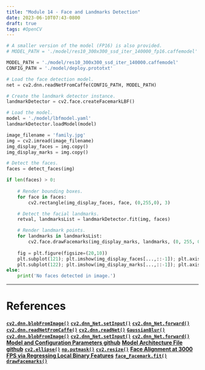 ```yaml
---
title: "Module 14 - Face and Landmarks Detection"
date: 2023-06-10T07:43-0800
draft: true
tags: #OpenCV
---
```


```python
# A smaller version of the model (FP16) is also provided.
# MODEL_PATH = './model/res10_300x300_ssd_iter_140000_fp16.caffemodel'

MODEL_PATH = './model/res10_300x300_ssd_iter_140000.caffemodel'
CONFIG_PATH = './model/deploy.prototxt'

# Load the face detection model.
net = cv2.dnn.readNetFromCaffe(CONFIG_PATH, MODEL_PATH)

# Create the landmark detector instance.
landmarkDetector = cv2.face.createFacemarkLBF()

# Load the model.
model = './model/lbfmodel.yaml'
landmarkDetector.loadModel(model)

image_filename = 'family.jpg'
img = cv2.imread(image_filename)
img_display_faces = img.copy()
img_display_marks = img.copy()

# Detect the faces.
faces = detect_faces(img)

if len(faces) > 0:
    
    # Render bounding boxes.
    for face in faces:
        cv2.rectangle(img_display_faces, face, (0,255,0), 3)

    # Detect the facial landmarks.
    retval, landmarksList = landmarkDetector.fit(img, faces)

    # Render landmark points.
    for landmarks in landmarksList:
        cv2.face.drawFacemarks(img_display_marks, landmarks, (0, 255, 0))
        
    fig = plt.figure(figsize=(20,10))
    plt.subplot(121); plt.imshow(img_display_faces[...,::-1]); plt.axis('off');
    plt.subplot(122); plt.imshow(img_display_marks[...,::-1]); plt.axis('off');
else:
    print('No faces detected in image.')
```


---
# References

[**`cv2.dnn.blobFromImage()`**](https://docs.opencv.org/4.5.2/d6/d0f/group__dnn.html#ga98113a886b1d1fe0b38a8eef39ffaaa0)
[**`cv2.dnn_Net.setInput()`**](https://docs.opencv.org/4.5.2/db/d30/classcv_1_1dnn_1_1Net.html#a5e74adacffd6aa53d56046581de7fcbd)
[**`cv2.dnn_Net.forward()`**](https://docs.opencv.org/4.5.2/db/d30/classcv_1_1dnn_1_1Net.html#a98ed94cb6ef7063d3697259566da310b)
[**`cv2.dnn.readNetFromCaffe()`**](https://docs.opencv.org/4.5.2/d6/d0f/group__dnn.html#ga29d0ea5e52b1d1a6c2681e3f7d68473a)
[**`cv2.dnn.readNet()`**](https://docs.opencv.org/4.5.2/d6/d0f/group__dnn.html#ga3b34fe7a29494a6a4295c169a7d32422)
[**`GaussianBlur()`**](https://docs.opencv.org/4.5.2/d4/d86/group__imgproc__filter.html#gaabe8c836e97159a9193fb0b11ac52cf1)
[**`cv2.dnn.blobFromImage()`**](https://docs.opencv.org/4.5.2/d6/d0f/group__dnn.html#ga98113a886b1d1fe0b38a8eef39ffaaa0)
[**`cv2.dnn_Net.setInput()`**](https://docs.opencv.org/4.5.2/db/d30/classcv_1_1dnn_1_1Net.html#a5e74adacffd6aa53d56046581de7fcbd)
[**`cv2.dnn_Net.forward()`**](https://docs.opencv.org/4.5.2/db/d30/classcv_1_1dnn_1_1Net.html#a98ed94cb6ef7063d3697259566da310b)
[**Model and Configuration Parameters github**](https://github.com/opencv/opencv/blob/master/samples/dnn/models.yml)
[**Model Architecture File github**](https://github.com/opencv/opencv/blob/master/samples/dnn/face_detector/deploy.prototxt) 
[**`cv2.ellipse()`**](https://docs.opencv.org/4.5.2/d6/d6e/group__imgproc__draw.html#ga57be400d8eff22fb946ae90c8e7441f9)
[**`np.putmask()`**](https://numpy.org/doc/stable/reference/generated/numpy.putmask.html)
[**`cv2.resize()`**](https://docs.opencv.org/4.5.2/da/d54/group__imgproc__transform.html#ga47a974309e9102f5f08231edc7e7529d) 
[**Face Alignment at 3000 FPS via Regressing Local Binary Features**](http://www.jiansun.org/papers/CVPR14_FaceAlignment.pdf)
[**`face_Facemark.fit()`**](https://docs.opencv.org/4.5.3/db/dd8/classcv_1_1face_1_1Facemark.html#a9c21865859a685d16746f0097e9b3d26)
[**`drawFacemarks()`**](https://docs.opencv.org/4.5.3/db/d7c/group__face.html#ga318d9669d5ed4dfc6ab9fae2715310f5)
